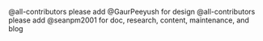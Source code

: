 @all-contributors please add @GaurPeeyush for design
@all-contributors please add @seanpm2001 for doc, research, content, maintenance, and blog
